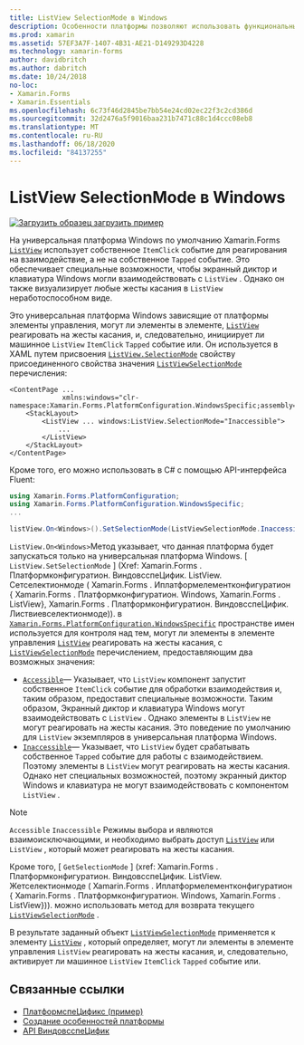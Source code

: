 ```yaml
---
title: ListView SelectionMode в Windows
description: Особенности платформы позволяют использовать функциональные возможности, доступные только на определенной платформе, без реализации пользовательских модулей подготовки отчетов или эффектов. В этой статье объясняется, как использовать конкретную платформу Windows, которая определяет, могут ли элементы в ListView реагировать на жесты касания.
ms.prod: xamarin
ms.assetid: 57EF3A7F-1407-4B31-AE21-D149293D4228
ms.technology: xamarin-forms
author: davidbritch
ms.author: dabritch
ms.date: 10/24/2018
no-loc:
- Xamarin.Forms
- Xamarin.Essentials
ms.openlocfilehash: 6c73f46d2845be7bb54e24cd02ec22f3c2cd386d
ms.sourcegitcommit: 32d2476a5f9016baa231b7471c88c1d4ccc08eb8
ms.translationtype: MT
ms.contentlocale: ru-RU
ms.lasthandoff: 06/18/2020
ms.locfileid: "84137255"
---
```

# <a name="listview-selectionmode-on-windows"></a>ListView SelectionMode в Windows

[![Загрузить образец](~/media/shared/download.png) загрузить пример](https://docs.microsoft.com/samples/xamarin/xamarin-forms-samples/userinterface-platformspecifics)

На универсальная платформа Windows по умолчанию Xamarin.Forms [`ListView`](xref:Xamarin.Forms.ListView) использует собственное `ItemClick` событие для реагирования на взаимодействие, а не на собственное `Tapped` событие. Это обеспечивает специальные возможности, чтобы экранный диктор и клавиатура Windows могли взаимодействовать с `ListView` . Однако он также визуализирует любые жесты касания в `ListView` неработоспособном виде.

Это универсальная платформа Windows зависящие от платформы элементы управления, могут ли элементы в элементе, [`ListView`](xref:Xamarin.Forms.ListView) реагировать на жесты касания, и, следовательно, инициирует ли машинное `ListView` `ItemClick` `Tapped` событие или. Он используется в XAML путем присвоения [`ListView.SelectionMode`](xref:Xamarin.Forms.PlatformConfiguration.WindowsSpecific.ListView.SelectionModeProperty) свойству присоединенного свойства значения [`ListViewSelectionMode`](xref:Xamarin.Forms.PlatformConfiguration.WindowsSpecific.ListViewSelectionMode) перечисления:

```xaml
<ContentPage ...
             xmlns:windows="clr-namespace:Xamarin.Forms.PlatformConfiguration.WindowsSpecific;assembly=Xamarin.Forms.Core">
    <StackLayout>
        <ListView ... windows:ListView.SelectionMode="Inaccessible">
            ...
        </ListView>
    </StackLayout>
</ContentPage>
```

Кроме того, его можно использовать в C# с помощью API-интерфейса Fluent:

```csharp
using Xamarin.Forms.PlatformConfiguration;
using Xamarin.Forms.PlatformConfiguration.WindowsSpecific;
...

listView.On<Windows>().SetSelectionMode(ListViewSelectionMode.Inaccessible);
```

`ListView.On<Windows>`Метод указывает, что данная платформа будет запускаться только на универсальная платформа Windows. [ `ListView.SetSelectionMode` ] (Xref: Xamarin.Forms . Платформконфигуратион. ВиндовсспеЦифик. ListView. Сетселектионмоде ( Xamarin.Forms . Иплатформелементконфигуратион { Xamarin.Forms . Платформконфигуратион. Windows, Xamarin.Forms . ListView}, Xamarin.Forms . Платформконфигуратион. ВиндовсспеЦифик. Листвиевселектионмоде)). в [`Xamarin.Forms.PlatformConfiguration.WindowsSpecific`](xref:Xamarin.Forms.PlatformConfiguration.WindowsSpecific) пространстве имен используется для контроля над тем, могут ли элементы в элементе управления [`ListView`](xref:Xamarin.Forms.ListView) реагировать на жесты касания, с [`ListViewSelectionMode`](xref:Xamarin.Forms.PlatformConfiguration.WindowsSpecific.ListViewSelectionMode) перечислением, предоставляющим два возможных значения:

- [`Accessible`](xref:Xamarin.Forms.PlatformConfiguration.WindowsSpecific.ListViewSelectionMode.Accessible)— Указывает, что `ListView` компонент запустит собственное `ItemClick` событие для обработки взаимодействия и, таким образом, предоставит специальные возможности. Таким образом, Экранный диктор и клавиатура Windows могут взаимодействовать с `ListView` . Однако элементы в `ListView` не могут реагировать на жесты касания. Это поведение по умолчанию для `ListView` экземпляров в универсальная платформа Windows.
- [`Inaccessible`](xref:Xamarin.Forms.PlatformConfiguration.WindowsSpecific.ListViewSelectionMode.Inaccessible)— Указывает, что `ListView` будет срабатывать собственное `Tapped` событие для работы с взаимодействием. Поэтому элементы в `ListView` могут реагировать на жесты касания. Однако нет специальных возможностей, поэтому экранный диктор Windows и клавиатура не могут взаимодействовать с компонентом `ListView` .

> [!NOTE]
> `Accessible` `Inaccessible` Режимы выбора и являются взаимоисключающими, и необходимо выбрать доступ [`ListView`](xref:Xamarin.Forms.ListView) или `ListView` , который может реагировать на жесты касания.

Кроме того, [ `GetSelectionMode` ] (xref: Xamarin.Forms . Платформконфигуратион. ВиндовсспеЦифик. ListView. Жетселектионмоде ( Xamarin.Forms . Иплатформелементконфигуратион { Xamarin.Forms . Платформконфигуратион. Windows, Xamarin.Forms . ListView})). можно использовать метод для возврата текущего [`ListViewSelectionMode`](xref:Xamarin.Forms.PlatformConfiguration.WindowsSpecific.ListViewSelectionMode) .

В результате заданный объект [`ListViewSelectionMode`](xref:Xamarin.Forms.PlatformConfiguration.WindowsSpecific.ListViewSelectionMode) применяется к элементу [`ListView`](xref:Xamarin.Forms.ListView) , который определяет, могут ли элементы в элементе управления `ListView` реагировать на жесты касания, и, следовательно, активирует ли машинное `ListView` `ItemClick` `Tapped` событие или.

## <a name="related-links"></a>Связанные ссылки

- [ПлатформспеЦификс (пример)](https://docs.microsoft.com/samples/xamarin/xamarin-forms-samples/userinterface-platformspecifics)
- [Создание особенностей платформы](~/xamarin-forms/platform/platform-specifics/index.md#creating-platform-specifics)
- [API ВиндовсспеЦифик](xref:Xamarin.Forms.PlatformConfiguration.WindowsSpecific)
